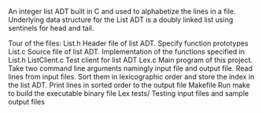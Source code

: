 An integer list ADT built in C and used to alphabetize the lines in a file.
Underlying data structure for the List ADT is a doubly linked list using sentinels for head and tail.

Tour of the files: 
List.h        Header file of list ADT. Specify function prototypes
List.c        Source file of list ADT. Implementation of the functions specified in List.h
ListClient.c  Test client for list ADT
Lex.c         Main program of this project. Take two command line arguments namingly input file and output file. Read lines from input                   files. Sort them in lexicographic order and store the index in the list ADT. Print lines in sorted order to the output file
Makefile      Run make to build the executable binary file Lex
tests/        Testing input files and sample output files





